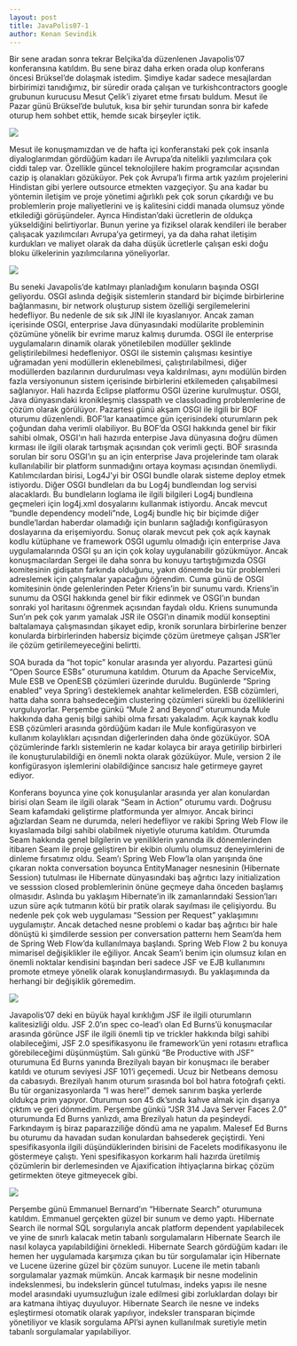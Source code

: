 ```yaml
---
layout: post
title: JavaPolis07-1
author: Kenan Sevindik
---
```

Bir sene aradan sonra tekrar Belçika’da düzenlenen Javapolis’07 konferansına katıldım. Bu sene biraz daha erken orada 
olup konferans öncesi Brüksel’de dolaşmak istedim. Şimdiye kadar sadece mesajlardan birbirimizi tanıdığımız, bir süredir 
orada çalışan ve turkishcontractors google grubunun kurucusu Mesut Çelik’i ziyaret etme fırsatı buldum. Mesut ile Pazar 
günü Brüksel’de bulutuk, kısa bir şehir turundan sonra bir kafede oturup hem sohbet ettik, hemde sıcak birşeyler içtik.

![](http://kenansevindik.com/assets/images/jp07_me_mesut.jpeg)

Mesut ile konuşmamızdan ve de hafta içi konferanstaki pek çok insanla diyaloglarımdan gördüğüm kadarı ile Avrupa’da 
nitelikli yazılımcılara çok ciddi talep var. Özellikle güncel teknolojilere hakim programcılar açısından cazip iş 
olanakları gözüküyor. Pek çok Avrupa’lı firma artık yazılım projelerini Hindistan gibi yerlere outsource etmekten 
vazgeçiyor. Şu ana kadar bu yöntemin iletişim ve proje yönetimi ağırlıklı pek çok sorun çıkardığı ve bu problemlerin 
proje maliyetlerini ve iş kalitesini ciddi manada olumsuz yönde etkilediği görüşündeler. Ayrıca Hindistan’daki ücretlerin 
de oldukça yükseldiğini belirtiyorlar. Bunun yerine ya fiziksel olarak kendileri ile beraber çalışacak yazılımcıları 
Avrupa’ya getirmeyi, ya da daha rahat iletişim kurdukları ve maliyet olarak da daha düşük ücretlerle çalışan eski doğu 
bloku ülkelerinin yazılımcılarına yöneliyorlar.

![](http://kenansevindik.com/assets/images/jp07_belgium.jpeg)

Bu seneki Javapolis’de katılmayı planladığım konuların başında OSGI geliyordu. OSGI aslında değişik sistemlerin standard 
bir biçimde birbirlerine bağlanmasını, bir network oluşturup sistem özelliği sergilemelerini hedefliyor. Bu nedenle de 
sık sık JINI ile kıyaslanıyor. Ancak zaman içerisinde OSGI, enterprise Java dünyasındaki modülarite probleminin çözümüne 
yönelik bir evrime maruz kalmış durumda. OSGI ile enterprise uygulamaların dinamik olarak yönetilebilen modüller şeklinde 
geliştirilebilmesi hedefleniyor. OSGI ile sistemin çalışması kesintiye uğramadan yeni modüllerin eklenebilmesi, 
çalıştırılabilmesi, diğer modüllerden bazılarının durdurulması veya kaldırılması, aynı modülün birden fazla versiyonunun 
sistem içerisinde birbirlerini etkilemeden çalışabilmesi sağlanıyor. Hali hazırda Eclipse platformu OSGI üzerine kurulmuştur. 
OSGI, Java dünyasındaki kronikleşmiş classpath ve classloading problemlerine de çözüm olarak görülüyor. Pazartesi günü 
akşam OSGI ile ilgili bir BOF oturumu düzenlendi. BOF’lar kanaatimce gün içerisindeki oturumların pek çoğundan daha verimli 
olabiliyor. Bu BOF’da OSGI hakkında genel bir fikir sahibi olmak, OSGI’ın hali hazırda enterpise Java dünyasına doğru dümen 
kırması ile ilgili olarak tartışmak açısından çok verimli geçti. BOF sırasında sorulan bir soru OSGI’ın şu an için 
enterprise Java projelerinde tam olarak kullanılabilir bir platform sunmadığını ortaya koyması açısından önemliydi. 
Katılımcılardan birisi, Log4J’yi bir OSGI bundle olarak sisteme deploy etmek istiyordu. Diğer OSGI bundleları da bu Log4j 
bundleından log servisi alacaklardı. Bu bundleların loglama ile ilgili bilgileri Log4j bundleına geçmeleri için log4j.xml 
dosyalarını kullanmak istiyordu. Ancak mevcut “bundle dependency modeli”nde, Log4j bundle hiç bir biçimde diğer 
bundle’lardan haberdar olamadığı için bunların sağladığı konfigürasyon doslayarına da erişemiyordu. Sonuç olarak mevcut 
pek çok açık kaynak kodlu kütüphane ve framework OSGI ugumlu olmadığı için enterprise Java uygulamalarında OSGI şu an için 
çok kolay uygulanabilir gözükmüyor. Ancak konuşmacılardan Sergei ile daha sonra bu konuyu tartıştığımızda OSGI komitesinin 
gidişatın farkında olduğunu, yakın dönemde bu tür problemleri adreslemek için çalışmalar yapacağını öğrendim. Cuma günü 
de OSGI komitesinin önde gelenlerinden Peter Kriens’in bir sunumu vardı. Kriens’in sunumu da OSGI hakkında genel bir fikir 
edinmek ve OSGI’ın bundan sonraki yol haritasını öğrenmek açısından faydalı oldu. Kriens sunumunda Sun’ın pek çok yarım 
yamalak JSR ile OSGI’ın dinamik modül konseptini baltalamaya çalışmasından şikayet edip, kronik sorunlara birbirlerine 
benzer konularda birbirlerinden habersiz biçimde çözüm üretmeye çalışan JSR’ler ile çözüm getirilemeyeceğini belirtti.

SOA burada da “hot topic” konular arasında yer alıyordu. Pazartesi günü “Open Source ESBs” oturumuna katıldım. Oturum da 
Apache ServiceMix, Mule ESB ve OpenESB çözümleri üzerinde duruldu. Bugünlerde “Spring enabled” veya Spring’i desteklemek 
anahtar kelimelerden. ESB cözümleri, hatta daha sonra bahsedeceğim clustering çözümleri sürekli bu özelliklerini 
vurguluyorlar. Perşembe günkü “Mule 2 and Beyond” oturumunda Mule hakkında daha geniş bilgi sahibi olma fırsatı yakaladım. 
Açık kaynak kodlu ESB çözümleri arasında gördüğüm kadarı ile Mule konfigürasyon ve kullanım kolaylıkları açısından 
diğerlerinden daha önde gözüküyor. SOA çözümlerinde farklı sistemlerin ne kadar kolayca bir araya getirilip birbirleri 
ile konuşturulabildiği en önemli nokta olarak gözüküyor. Mule, version 2 ile konfigürasyon işlemlerini olabildiğince 
sancısız hale getirmeye gayret ediyor.

Konferans boyunca yine çok konuşulanlar arasında yer alan konulardan birisi olan Seam ile ilgili olarak “Seam in Action” 
oturumu vardı. Doğrusu Seam kafamdaki geliştirme platformunda yer almıyor. Ancak birinci ağızlardan Seam ne durumda, neleri 
hedefliyor ve rakibi Spring Web Flow ile kıyaslamada bilgi sahibi olabilmek niyetiyle oturuma katıldım. Oturumda Seam 
hakkında genel bilgilerin ve yeniliklerin yanında ilk dönemlerinden itibaren Seam ile proje geliştiren bir ekibin olumlu 
olumsuz deneyimlerini de dinleme fırsatımız oldu. Seam’ı Spring Web Flow’la olan yarışında öne çıkaran nokta conversation 
boyunca EntityManager nesnesinin (Hibernate Session) tutulması ile Hibernate dünyasındaki baş ağrıtıcı lazy initialization 
ve sesssion closed problemlerinin önüne geçmeye daha önceden başlamış olmasıdır. Aslında bu yaklaşım Hibernate’in ilk 
zamanlarındaki Session’ları uzun süre açık tutmanın kötü bir pratik olarak sayılması ile çelişiyordu. Bu nedenle pek çok 
web uygulaması “Session per Request” yaklaşımını uygulamıştır. Ancak detached nesne problemi o kadar baş ağrıtıcı bir hale 
dönüştü ki şimdilerde session per conversation patternı hem Seam’da hem de Spring Web Flow’da kullanılmaya başlandı. 
Spring Web Flow 2 bu konuya mimarisel değişiklikler ile eğiliyor. Ancak Seam’i benim için olumsuz kılan en önemli noktalar 
kendisini başından beri sadece JSF ve EJB kullanımını promote etmeye yönelik olarak konuşlandırmasıydı. Bu yaklaşımında 
da herhangi bir değişiklik göremedim.

![](http://kenansevindik.com/assets/images/jp07_1.jpeg)

Javapolis’07 deki en büyük hayal kırıklığım JSF ile ilgili oturumların kalitesizliği oldu. JSF 2.0’ın spec co-lead’ı olan 
Ed Burns’ü konuşmacılar arasında görünce JSF ile ilgili önemli tip ve trickler hakkında bilgi sahibi olabileceğimi, 
JSF 2.0 spesifikasyonu ile framework’ün yeni rotasını etraflıca görebileceğimi düşünmüştüm. Salı günkü “Be Productive with JSF” 
oturumuna Ed Burns yanında Brezilyalı bayan bir konuşmacı ile beraber katıldı ve oturum seviyesi JSF 101’i geçemedi. Ucuz 
bir Netbeans demosu da cabasıydı. Brezilyalı hanım oturum sırasında bol bol hatıra fotoğrafı çekti. Bu tür organizasyonlarda 
“I was here!” demek sanırım başka yerlerde oldukça prim yapıyor. Oturumun son 45 dk’sında kahve almak için dışarıya çıktım 
ve geri dönmedim. Perşembe günkü “JSR 314 Java Server Faces 2.0” oturumunda Ed Burns yanlızdı, ama Brezilyalı hatun da 
peşindeydi. Farkındayım iş biraz paparazziliğe döndü ama ne yapalım. Malesef Ed Burns bu oturumu da havadan sudan konulardan 
bahsederek geçiştirdi. Yeni spesifikasyonla ilgili düşündüklerinden birisini de Facelets modifikasyonu ile göstermeye çalıştı. 
Yeni spesifikasyon korkarım hali hazırda üretilmiş çözümlerin bir derlemesinden ve Ajaxification ihtiyaçlarına birkaç çözüm 
getirmekten öteye gitmeyecek gibi.

![](http://kenansevindik.com/assets/images/jp07_2.jpeg)

Perşembe günü Emmanuel Bernard’ın “Hibernate Search” oturumuna katıldım. Emmanuel gerçekten güzel bir sunum ve demo yaptı. 
Hibernate Search ile normal SQL sorgularıyla ancak platform dependent yapılabilecek ve yine de sınırlı kalacak metin tabanlı 
sorgulamaların Hibernate Search ile nasıl kolayca yapılabildiğini örnekledi. Hibernate Search gördüğüm kadarı ile hemen 
her uygulamada karşımıza çıkan bu tür sorgulamalar için Hibernate ve Lucene üzerine güzel bir çözüm sunuyor. Lucene ile
metin tabanlı sorgulamalar yazmak mümkün. Ancak karmaşık bir nesne modelinin indekslenmesi, bu indekslerin güncel tutulması,
indeks yapısı ile nesne model arasındaki uyumsuzluğun izale edilmesi gibi zorluklardan dolayı bir ara katmana ihtiyaç 
duyuluyor. Hibernate Search ile nesne ve indeks eşleştirmesi otomatik olarak yapılıyor, indeksler transparan biçimde 
yönetiliyor ve klasik sorgulama API’si aynen kullanılmak suretiyle metin tabanlı sorgulamalar yapılabiliyor.
